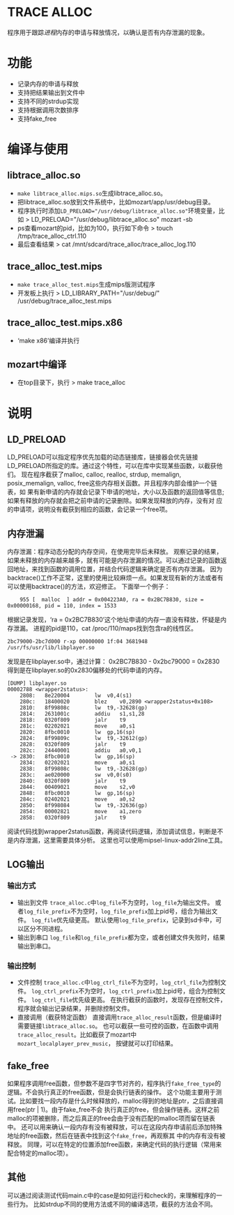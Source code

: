 TRACE ALLOC
============
程序用于跟踪*进程*内存的申请与释放情况，以确认是否有内存泄漏的现象。

功能
====
* 记录内存的申请与释放
* 支持把结果输出到文件中
* 支持不同的strdup实现
* 支持根据调用次数排序
* 支持fake_free

编译与使用
==========
## libtrace_alloc.so
* `make libtrace_alloc.mips.so`生成libtrace_alloc.so。
* 把libtrace_alloc.so放到文件系统中，比如mozart/app/usr/debug目录。
* 程序执行时添加`LD_PRELOAD="/usr/debug/libtrace_alloc.so"`环境变量，比如
        > LD_PRELOAD="/usr/debug/libtrace_alloc.so" mozart -sb
* ps查看mozart的pid，比如为100，执行如下命令
        > touch /tmp/trace_alloc_ctrl.110
* 最后查看结果
        > cat /mnt/sdcard/trace_alloc/trace_alloc_log.110

## trace_alloc_test.mips
* `make trace_alloc_test.mips`生成mips版测试程序
* 开发板上执行
        > LD_LIBRARY_PATH="/usr/debug/" /usr/debug/trace_alloc_test.mips

## trace_alloc_test.mips.x86
* ‘make x86’编译并执行

## mozart中编译
* 在top目录下，执行
        > make trace_alloc

说明
====
LD_PRELOAD
----------------
LD\_PRELOAD可以指定程序优先加载的动态链接库，链接器会优先链接LD\_PRELOAD所指定的库。通过这个特性，可以在库中实现某些函数，以截获他们。
现在程序截获了malloc, calloc, realloc, strdup, memalign, posix_memalign, valloc, free这些内存相关函数。并且程序内部会维护一个链表，如
果有新申请的内存就会记录下申请的地址，大小以及函数的返回值等信息; 如果有释放的内存就会把之前申请的记录删除。如果发现释放的内存，没有对
应的申请项，说明没有截获到相应的函数，会记录一个free项。

内存泄漏
------------
内存泄漏：程序动态分配的内存空间，在使用完毕后未释放。
观察记录的结果，如果未释放的内存越来越多，就有可能是内存泄漏的情况。可以通过记录的函数返回地址，来找到函数的调用位置，并结合代码逻辑来确定是否有内存泄漏。
因为backtrace()工作不正常，这里的使用比较麻烦一点。如果发现有新的方法或者有可以使用backtrace()的方法，欢迎修正。
下面举一个例子：
```
    955 [  malloc  ] addr = 0x004223A0, ra = 0x2BC7B830, size = 0x00000168, pid = 110, index = 1533
```
根据记录发现，‘ra = 0x2BC7B830’这个地址申请的内存一直没有释放，怀疑是内存泄漏。
进程的pid是110，cat /proc/110/maps找到包含ra的线性区。
```
2bc79000-2bc7d000 r-xp 00000000 1f:04 3681948    /usr/fs/usr/lib/libplayer.so
```
发现是在libplayer.so中，通过计算：
        0x2BC7B830 - 0x2bc79000 = 0x2830
得到是在libplayer.so的0x2830偏移处的代码申请的内存。
```plain
[DUMP] libplayer.so
00002788 <wrapper2status>:
    2808:	8e220004        lw	v0,4(s1)
    280c:	18400020        blez	v0,2890 <wrapper2status+0x108>
    2810:	8f99808c        lw	t9,-32628(gp)
    2814:	2631001c        addiu	s1,s1,28
    2818:	0320f809        jalr	t9
    281c:	02202021        move	a0,s1
    2820:	8fbc0010        lw	gp,16(sp)
    2824:	8f99809c        lw	t9,-32612(gp)
    2828:	0320f809        jalr	t9
    282c:	24440001        addiu	a0,v0,1
 -> 2830:	8fbc0010        lw	gp,16(sp)
    2834:	02202021        move	a0,s1
    2838:	8f99808c        lw	t9,-32628(gp)
    283c:	ae020000        sw	v0,0(s0)
    2840:	0320f809        jalr	t9
    2844:	00409021        move	s2,v0
    2848:	8fbc0010        lw	gp,16(sp)
    284c:	02402021        move	a0,s2
    2850:	8f998084        lw	t9,-32636(gp)
    2854:	00002821        move	a1,zero
    2858:	0320f809        jalr	t9
```
阅读代码找到wrapper2status函数，再阅读代码逻辑，添加调试信息，判断是不是内存泄漏，这里需要具体分析。
这里也可以使用mipsel-linux-addr2line工具。

LOG输出
----------
### 输出方式
* 输出到文件
`trace_alloc.c`中`log_file`不为空时，`log_file`为输出文件。
或者`log_file_prefix`不为空时，`log_file_prefix`加上pid号，组合为输出文件。
`log_file`优先级更高。
默认使用`log_file_prefix`，记录到sd卡中，可以区分不同进程。
* 输出到串口
`log_file`和`log_file_prefix`都为空，或者创建文件失败时，结果输出到串口。

### 输出控制
* 文件控制
`trace_alloc.c`中`log_ctrl_file`不为空时，`log_ctrl_file`为控制文件。
`log_ctrl_prefix`不为空时，`log_ctrl_prefix`加上pid号，组合为控制文件。
`log_ctrl_file`优先级更高。
在执行截获的函数时，发现存在控制文件，程序就会输出记录结果，并删除控制文件。
* 直接调用（截获特定函数）
直接调用`trace_alloc_result`函数，但是编译时需要链接`libtrace_alloc.so`。
也可以截获一些可控的函数，在函数中调用`trace_alloc_result`。比如截获了mozart中`mozart_localplayer_prev_music`，
按键就可以打印结果。

fake_free
-----------
如果程序调用free函数，但参数不是四字节对齐的，程序执行`fake_free_type`的逻辑。不会执行真正的free函数，但是会执行链表的操作。
这个功能主要用于测试。比如要找一段内存是什么时候释放的，malloc得到的地址是ptr，之后直接调用free(ptr | 1)。由于fake_free不会
执行真正的free，但会操作链表。这样之前malloc的项被删除，而之后真正的free会由于没有匹配的malloc项而留在链表中。
还可以用来确认一段内存有没有被释放，可以在这段内存申请前后添加特殊地址的free函数，然后在链表中找到这个`fake_free`，再观察其
中的内存有没有被释放。
同理，可以在特定的位置添加free函数，来确定代码的执行逻辑（常用来配合特定的malloc项）。

其他
------
可以通过阅读测试代码main.c中的case是如何运行和check的，来理解程序的一些行为。
比如strdup不同的使用方法或不同的编译选项，截获的方法会不同。
